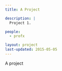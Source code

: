 ```yaml
---
title: A Project

description: |
  Project 1.

people:
  - profx

layout: project
last-updated: 2015-05-05
---
```


A project